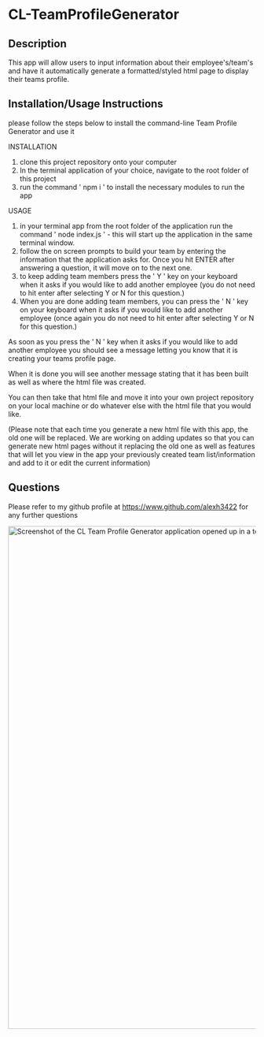 # CL-TeamProfileGenerator

## Description
This app will allow users to input information about their employee's/team's and have it automatically generate a formatted/styled html page to display their teams profile. 

## Installation/Usage Instructions
please follow the steps below to install the command-line Team Profile Generator and use it

INSTALLATION
1. clone this project repository onto your computer
2. In the terminal application of your choice, navigate to the root folder of this project
3. run the command ' npm i ' to install the necessary modules to run the app 

USAGE
1. in your terminal app from the root folder of the application run the command ' node index.js ' - this will start up the application in the same terminal window. 
2. follow the on screen prompts to build your team by entering the information that the application asks for. Once you hit ENTER after answering a question, it will move on to the next one. 
3. to keep adding team members press the ' Y ' key on your keyboard when it asks if you would like to add another employee (you do not need to hit enter after selecting Y or N for this question.)
4. When you are done adding team members, you can press the ' N ' key on your keyboard when it asks if you would like to add another employee (once again you do not need to hit enter after selecting Y or N for this question.)

As soon as you press the ' N ' key when it asks if you would like to add another employee you should see a message letting you know that it is creating your teams profile page. 

When it is done you will see another message stating that it has been built as well as where the html file was created. 

You can then take that html file and move it into your own project repository on your local machine or do whatever else with the html file that you would like. 

(Please note that each time you generate a new html file with this app, the old one will be replaced. We are working on adding updates so that you can generate new html pages without it replacing the old one as well as features that will let you view in the app your previously created team list/information and add to it or edit the current information) 

## Questions 

Please refer to my github profile at https://www.github.com/alexh3422 for any further questions 

<img width="1021" alt="Screenshot of the CL Team Profile Generator application opened up in a terminal window" src="https://user-images.githubusercontent.com/115325648/215018953-a993dfb4-fa89-48f4-a8ae-bb7155f8b765.png">

